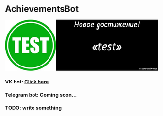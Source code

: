 # AchievementsBot

![Example achievement](Images/test.png)

### VK bot: [Click here](https://vk.com/achievebot)

### Telegram bot: Coming soon...

### TODO: write something

